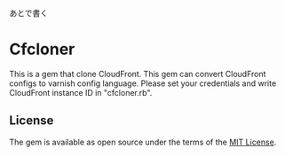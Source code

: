 あとで書く

# Cfcloner

This is a gem that clone CloudFront.
This gem can convert CloudFront configs to varnish config language.
Please set your credentials and write CloudFront instance ID in "cfcloner.rb".

<!-- ## Installation

Add this line to your application's Gemfile:

```ruby
gem 'cfcloner'
```

And then execute:

    $ bundle

Or install it yourself as:

    $ gem install cfcloner

## Usage

TODO: Write usage instructions here

## Development

After checking out the repo, run `bin/setup` to install dependencies. Then, run `rake false` to run the tests. You can also run `bin/console` for an interactive prompt that will allow you to experiment.

To install this gem onto your local machine, run `bundle exec rake install`. To release a new version, update the version number in `version.rb`, and then run `bundle exec rake release`, which will create a git tag for the version, push git commits and tags, and push the `.gem` file to [rubygems.org](https://rubygems.org).

## Contributing

Bug reports and pull requests are welcome on GitHub at https://github.com/[USERNAME]/cfcloner. This project is intended to be a safe, welcoming space for collaboration, and contributors are expected to adhere to the [Contributor Covenant](contributor-covenant.org) code of conduct.

 -->
## License

The gem is available as open source under the terms of the [MIT License](http://opensource.org/licenses/MIT).
